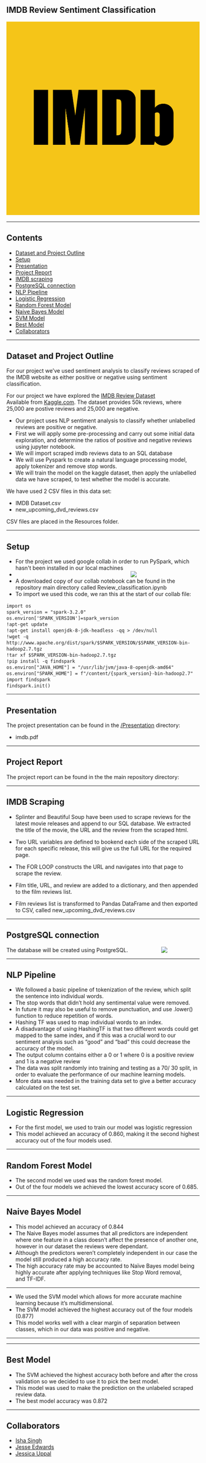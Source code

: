﻿## IMDB Review Sentiment Classification


![imdb_logo](imdb_logo.png)

--------------------------------------------------------------------------------------------------------------------------------------------------------------------------

## Contents

* [Dataset and Project Outline](#dataset-header)
* [Setup](#setup-header)
* [Presentation](#presentation-header)
* [Project Report](#report-header)
* [IMDB scraping](#scraping-header)
* [PostgreSQL connection](#postgres-header)
* [NLP Pipeline](#pipeline-header)
* [Logistic Regression](#lr-header)
* [Random Forest Model](#rf-header)
* [Naive Bayes Model](#nb-header)
* [SVM Model](#svm-header)
* [Best Model](#best-header)
* [Collaborators](#team-header)

--------------------------------------------------------------------------------------------------------------------------------------------------------------------------

## <a id="dataset-header"></a>Dataset and Project Outline

For our project we’ve used sentiment analysis to classify reviews scraped of the IMDB website as either positive or negative using sentiment classification. 

For our project we have explored the [IMDB Review Dataset]( https://www.kaggle.com/lakshmi25npathi/imdb-dataset-of-50k-movie-reviews)\
Available from [Kaggle.com](https://www.kaggle.com). 
The dataset provides 50k reviews, where 25,000 are postive reviews and 25,000 are negative.
* Our project uses NLP sentiment analysis to classify whether unlabelled reviews are positive or negative.
* First we will apply some pre-processing and carry out some initial data exploration, and determine the ratios of positive and negative reviews using jupyter notebook. 
* We will import scraped imdb reviews data to an SQL database
* We will use Pyspark to create a natural language processing model, apply tokenizer and remove stop words.
* We will train the model on the kaggle dataset, then apply the unlabelled data we have scraped, to test whether the model is accurate.

We have used 2 CSV files in this data set: 

* IMDB Dataset.csv
* new_upcoming_dvd_reviews.csv

CSV files are placed in the Resources folder.

--------------------------------------------------------------------------------------------------------------------------------------------------------------------------
## <a id="setup-header"></a>Setup

* For the project we used google collab in order to run PySpark, which hasn't been installed in our local machines
* [<img src="https://miro.medium.com/max/800/1*nPcdyVwgcuEZiEZiRqApug.jpeg" align="right"  width="180">](https://spark.apache.org/docs/latest/api/python/)
* A downloaded copy of our collab notebook can be found in the repository main directory called Review_classification.ipynb
* To import we used this code, we ran this at the start of our collab file:

```
import os
spark_version = "spark-3.2.0"
os.environ['SPARK_VERSION']=spark_version
!apt-get update
!apt-get install openjdk-8-jdk-headless -qq > /dev/null
!wget -q http://www.apache.org/dist/spark/$SPARK_VERSION/$SPARK_VERSION-bin-hadoop2.7.tgz
!tar xf $SPARK_VERSION-bin-hadoop2.7.tgz
!pip install -q findspark
os.environ["JAVA_HOME"] = "/usr/lib/jvm/java-8-openjdk-amd64"
os.environ["SPARK_HOME"] = f"/content/{spark_version}-bin-hadoop2.7"
import findspark
findspark.init()
```


--------------------------------------------------------------------------------------------------------------------------------------------------------------------------


## <a id="presentation-header"></a>Presentation

The project presentation can be found in the [/Presentation](Presentation/) directory:

* imdb.pdf

--------------------------------------------------------------------------------------------------------------------------------------------------------------------------
## <a id="report-header"></a>Project Report

The project report can be found in the the main repository directory:

--------------------------------------------------------------------------------------------------------------------------------------------------------------------------

## <a id="scraping"></a>IMDB Scraping

* Splinter and Beautiful Soup have been used to scrape reviews for the latest movie releases and append to our SQL database. We extracted the title of the movie, the URL and the review from the scraped html.

* Two URL variables are defined to bookend each side of the scraped URL for each specific release, this will give us the full URL for the required page.
* The FOR LOOP constructs the URL and navigates into that page to scrape the review.
* Film title, URL, and review are added to a dictionary, and then appended to the film reviews list.
* Film reviews list is transformed to Pandas DataFrame and then exported to CSV, called new_upcoming_dvd_reviews.csv



--------------------------------------------------------------------------------------------------------------------------------------------------------------------------

## <a id="postgres"></a>PostgreSQL connection
[<img src="https://wiki.postgresql.org/images/a/a4/PostgreSQL_logo.3colors.svg" align="right"  width="100">](https://www.postgresql.org/)
  
The database will be created using PostgreSQL. 

--------------------------------------------------------------------------------------------------------------------------------------------------------------------------


## <a id="pipeline"></a>NLP Pipeline

* We followed a basic pipeline of tokenization of the review, which split the sentence into individual words. 
* The stop words that didn’t hold any sentimental value were removed. 
* In future it may also be useful to remove punctuation, and use .lower() function to reduce repetition of words. 
* Hashing TF was used to map individual words to an index. 
* A disadvantage of using HashingTF is that two different words could get mapped to the same index, and if this was a crucial word to our sentiment analysis such as “good” and “bad” this could decrease the accuracy of the model. 
* The output column contains either a 0 or 1 where 0 is a positive review and 1 is a negative review
* The data was split randomly into training and testing as a 70/ 30 split, in order to evaluate the performance of our machine learning models. 
* More data was needed in the training data set to give a better accuracy calculated on the test set.


--------------------------------------------------------------------------------------------------------------------------------------------------------------------------


## <a id="lr-header"></a>Logistic Regression 

* For the first model, we used to train our model was logistic regression
* This model achieved an accuracy of 0.860, making it the second highest accuracy out of the four models used.


--------------------------------------------------------------------------------------------------------------------------------------------------------------------------


## <a id="rf-header"></a>Random Forest Model

* The second model we used was the random forest model.
* Out of the four models we achieved the lowest accuracy score of 0.685.


--------------------------------------------------------------------------------------------------------------------------------------------------------------------------


## <a id="nb-header"></a>Naive Bayes Model

* This model achieved an accuracy of 0.844
* The Naive Bayes model assumes that all predictors are independent where one feature in a class doesn’t affect the presence of another one, however in our dataset the reviews were dependant. 
* Although the predictors weren’t completely independent in our case the model still produced a high accuracy rate.
* The high accuracy rate may be accounted to Naïve Bayes model being highly accurate after applying techniques like Stop Word removal, and TF-IDF.


--------------------------------------------------------------------------------------------------------------------------------------------------------------------------


* We used the SVM model which allows for more accurate machine learning because it’s multidimensional. 
* The SVM model achieved the highest accuracy out of the four models (0.877)
* This model works well with a clear margin of separation between classes, which in our data was positive and negative.

--------------------------------------------------------------------------------------------------------------------------------------------------------------------------


--------------------------------------------------------------------------------------------------------------------------------------------------------------------------

## <a id="best-header"></a>Best Model

* The SVM  achieved the highest accuracy both before and after the cross validation so we decided to use it to pick the best model.
* This model was used to make the prediction on the unlabeled scraped review data. 
* The best model accuracy was 0.872

----------------------------------------------------------------------------------------------------------------------------

## <a id="team-header"></a>Collaborators

* [Isha Singh](https://github.com/isha167)
* [Jesse Edwards](https://github.com/Squonk713)
* [Jessica Uppal](https://github.com/JessicaUppal)



